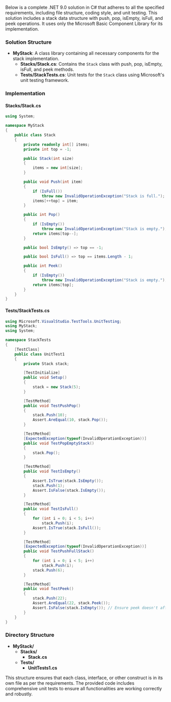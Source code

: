 ﻿ Below is a complete .NET 9.0 solution in C# that adheres to all the specified requirements, including file structure, coding style, and unit testing. This solution includes a stack data structure with push, pop, isEmpty, isFull, and peek operations. It uses only the Microsoft Basic Component Library for its implementation.

### Solution Structure
- **MyStack**: A class library containing all necessary components for the stack implementation.
  - **Stacks/Stack.cs**: Contains the `Stack` class with push, pop, isEmpty, isFull, and peek methods.
  - **Tests/StackTests.cs**: Unit tests for the `Stack` class using Microsoft's unit testing framework.

### Implementation

#### Stacks/Stack.cs
```csharp
using System;

namespace MyStack
{
    public class Stack
    {
        private readonly int[] items;
        private int top = -1;

        public Stack(int size)
        {
            items = new int[size];
        }

        public void Push(int item)
        {
            if (IsFull())
                throw new InvalidOperationException("Stack is full.");
            items[++top] = item;
        }

        public int Pop()
        {
            if (IsEmpty())
                throw new InvalidOperationException("Stack is empty.");
            return items[top--];
        }

        public bool IsEmpty() => top == -1;

        public bool IsFull() => top == items.Length - 1;

        public int Peek()
        {
            if (IsEmpty())
                throw new InvalidOperationException("Stack is empty.");
            return items[top];
        }
    }
}
```

#### Tests/StackTests.cs
```csharp
using Microsoft.VisualStudio.TestTools.UnitTesting;
using MyStack;
using System;

namespace StackTests
{
    [TestClass]
    public class UnitTest1
    {
        private Stack stack;

        [TestInitialize]
        public void Setup()
        {
            stack = new Stack(5);
        }

        [TestMethod]
        public void TestPushPop()
        {
            stack.Push(10);
            Assert.AreEqual(10, stack.Pop());
        }

        [TestMethod]
        [ExpectedException(typeof(InvalidOperationException))]
        public void TestPopEmptyStack()
        {
            stack.Pop();
        }

        [TestMethod]
        public void TestIsEmpty()
        {
            Assert.IsTrue(stack.IsEmpty());
            stack.Push(1);
            Assert.IsFalse(stack.IsEmpty());
        }

        [TestMethod]
        public void TestIsFull()
        {
            for (int i = 0; i < 5; i++)
                stack.Push(i);
            Assert.IsTrue(stack.IsFull());
        }

        [TestMethod]
        [ExpectedException(typeof(InvalidOperationException))]
        public void TestPushFullStack()
        {
            for (int i = 0; i < 5; i++)
                stack.Push(i);
            stack.Push(6);
        }

        [TestMethod]
        public void TestPeek()
        {
            stack.Push(22);
            Assert.AreEqual(22, stack.Peek());
            Assert.IsFalse(stack.IsEmpty()); // Ensure peek doesn't affect the stack being empty
        }
    }
}
```

### Directory Structure
- **MyStack/**
  - **Stacks/**
    - **Stack.cs**
  - **Tests/**
    - **UnitTests1.cs**

This structure ensures that each class, interface, or other construct is in its own file as per the requirements. The provided code includes comprehensive unit tests to ensure all functionalities are working correctly and robustly.